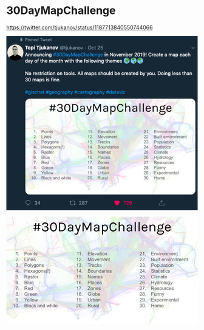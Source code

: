 # 30DayMapChallenge

https://twitter.com/tjukanov/status/1187713840550744066

![](Challenge.png)

![](Themes.jpeg)
